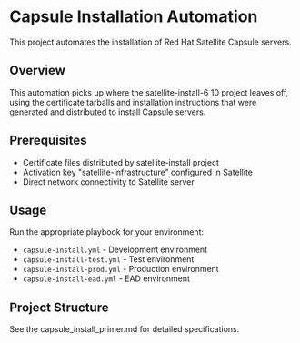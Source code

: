# Capsule Installation Automation

This project automates the installation of Red Hat Satellite Capsule servers.

## Overview

This automation picks up where the satellite-install-6_10 project leaves off, 
using the certificate tarballs and installation instructions that were 
generated and distributed to install Capsule servers.

## Prerequisites

- Certificate files distributed by satellite-install project
- Activation key "satellite-infrastructure" configured in Satellite
- Direct network connectivity to Satellite server

## Usage

Run the appropriate playbook for your environment:
- `capsule-install.yml` - Development environment
- `capsule-install-test.yml` - Test environment  
- `capsule-install-prod.yml` - Production environment
- `capsule-install-ead.yml` - EAD environment

## Project Structure

See the capsule_install_primer.md for detailed specifications.

